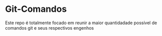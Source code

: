 # Git-Comandos
Este repo é totalmente focado em reunir a maior quantidadade possível de comandos git e seus respectivos engenhos
